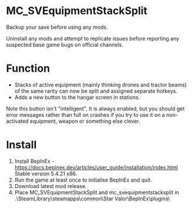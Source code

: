 # MC_SVEquipmentStackSplit
  
Backup your save before using any mods.  
  
Uninstall any mods and attempt to replicate issues before reporting any suspected base game bugs on official channels.  
  
Function  
========  
- Stacks of active equipment (mainly thinking drones and tractor beams) of the same rarity can now be split and assigned separate hotkeys.  
- Adds a new button to the hangar screen in stations.  

Note this button isn't "intelligent".  It is always enabled, but you should get error messages rather than full on crashes if you try to use it on a non-activated equipment, weapon or something else clever.  
  
Install  
=======  
1. Install BepInEx - https://docs.bepinex.dev/articles/user_guide/installation/index.html Stable version 5.4.21 x86.  
2. Run the game at least once to initialise BepInEx and quit.  
3. Download latest mod release.  
4. Place MC_SVEquipmentStackSplit and mc_svequipmentstacksplit in .\SteamLibrary\steamapps\common\Star Valor\BepInEx\plugins\  

